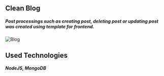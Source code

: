 ## Clean Blog

##### Post processings such as creating post, deleting post or updating post was created using template for frontend.

![Blog](https://media.giphy.com/media/vd2Pv6NueeGOjBXyXn/giphy.gif)

## Used Technologies

##### NodeJS, MongoDB
